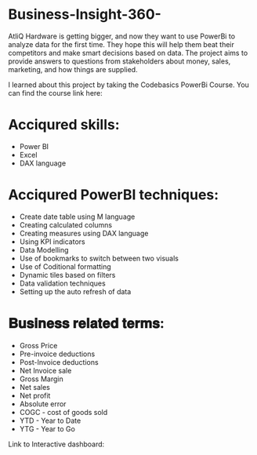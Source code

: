 # Business-Insight-360-

AtliQ Hardware is getting bigger, and now they want to use PowerBi to analyze data for the first time. They hope this will help them beat their competitors and make smart decisions based on data. The project aims to provide answers to questions from stakeholders about money, sales, marketing, and how things are supplied.

I learned about this project by taking the Codebasics PowerBi Course. You can find the course link here: 

# Acciqured skills:
- Power BI
- Excel
- DAX language

# Acciqured PowerBI techniques:
- Create date table using M language
- Creating calculated columns
- Creating measures using DAX language
- Using KPI indicators 
- Data Modelling
- Use of bookmarks to switch between two visuals
- Use of Coditional formatting
- Dynamic tiles based on filters
- Data validation techniques
- Setting up the auto refresh of data

# 𝐁𝐮𝐬𝐢𝐧𝐞𝐬𝐬 𝐫𝐞𝐥𝐚𝐭𝐞𝐝 𝐭𝐞𝐫𝐦𝐬:
- Gross Price
- Pre-invoice deductions
- Post-Invoice deductions
- Net Invoice sale
- Gross Margin
- Net sales
- Net profit
- Absolute error
- COGC - cost of goods sold
- YTD - Year to Date
- YTG - Year to Go

Link to Interactive dashboard: 
